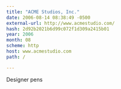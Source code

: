 ```yaml
---
title: "ACME Studios, Inc."
date: 2006-08-14 08:38:49 -0500
external-url: http://www.acmestudio.com/
hash: 2d92b2021b6d99c072f1d309a2415b01
year: 2006
month: 08
scheme: http
host: www.acmestudio.com
path: /

---
```


Designer pens

